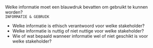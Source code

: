 Welke informatie moet een blauwdruk bevatten om gebruikt te kunnen worden?
<br>`INFORMATIE & GEBRUIK`


* Welke informatie is ethisch verantwoord voor welke stakeholder?
* Welke informatie is nuttig of niet nuttige voor welke stakeholder?
* Wie of wat bepaald wanneer informatie wel of niet geschikt is voor welke stakeholder?
